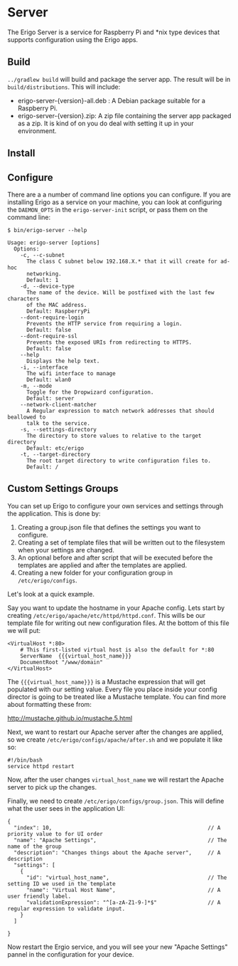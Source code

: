 Server
======

The Erigo Server is a service for Raspberry Pi and *nix type devices that 
supports configuration using the Erigo apps.

Build
-----

```../gradlew build``` will build and package the server app. The result
will be in ```build/distributions```. This will include:

 * erigo-server-{version}-all.deb : A Debian package suitable for a Raspberry Pi.
 * erigo-server-{version}.zip: A zip file containing the server app packaged as a zip. It is kind
   of on you do deal with setting it up in your environment.


Install
-------




Configure
---------

There are a a number of command line options you can configure. If you are installing Erigo as a
service on your machine, you can look at configuring the ```DAEMON_OPTS``` in the 
```erigo-server-init``` script, or pass them on the command line:

```
$ bin/erigo-server --help

Usage: erigo-server [options]
  Options:
    -c, --c-subnet
      The class C subnet below 192.168.X.* that it will create for ad-hoc 
      networking. 
      Default: 1
    -d, --device-type
      The name of the device. Will be postfixed with the last few characters 
      of the MAC address.
      Default: RaspberryPi
    --dont-require-login
      Prevents the HTTP service from requiring a login.
      Default: false
    --dont-require-ssl
      Prevents the exposed URIs from redirecting to HTTPS.
      Default: false
    --help
      Displays the help text.
    -i, --interface
      The wifi interface to manage
      Default: wlan0
    -m, --mode
      Toggle for the Dropwizard configuration.
      Default: server
    --network-client-matcher
      A Regular expression to match network addresses that should beallowed to 
      talk to the service.
    -s, --settings-directory
      The directory to store values to relative to the target directory
      Default: etc/erigo
    -t, --target-directory
      The root target directory to write configuration files to.
      Default: /

```




Custom Settings Groups
----------------------

You can set up Erigo to configure your own services and settings through 
the application. This is done by:

 1. Creating a group.json file that defines the settings you want to configure.
 2. Creating a set of template files that will be written out to the filesystem
 when your settings are changed.
 3. An optional before and after script that will be executed before the templates
 are applied and after the templates are applied.
 4. Creating a new folder for your configuration group in ```/etc/erigo/configs```.
 
Let's look at a quick example. 

Say you want to update the hostname in your Apache config. Lets start by creating 
```/etc/erigo/apache/etc/httpd/httpd.conf```. This wills be our template file for writing
out new configuration files. At the bottom of this file we will put:

```
<VirtualHost *:80>
    # This first-listed virtual host is also the default for *:80
    ServerName  {{{virtual_host_name}}}  
    DocumentRoot "/www/domain"
</VirtualHost>
```

The ```{{{virtual_host_name}}}``` is a Mustache expression that will get populated with
our setting value. Every file you place inside your config director is going to be treated
like a Mustache template. You can find more about formatting these from:

http://mustache.github.io/mustache.5.html

Next, we want to restart our Apache server after the changes are applied, so we create 
```/etc/erigo/configs/apache/after.sh``` and we populate it like so:

```$bash
#!/bin/bash
service httpd restart
```

Now, after the user changes ```virtual_host_name``` we will restart the Apache server to 
pick up the changes.

Finally, we need to create ```/etc/erigo/configs/group.json```. This will define what the
user sees in the application UI:

```$javascript
{
  "index": 10,                                                 // A priority value to for UI order
  "name": "Apache Settings",                                   // The name of the group
  "description": "Changes things about the Apache server",     // A description
  "settings": [
    {
      "id": "virtual_host_name",                               // The setting ID we used in the template
      "name": "Virtual Host Name",                             // A user friendly label.
      "validationExpression": "^[a-zA-Z1-9-]*$"                // A regular expression to validate input.
    }
  ]

}
```

Now restart the Ergio service, and you will see your new "Apache Settings" pannel in the configuration for
your device.